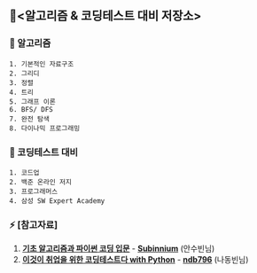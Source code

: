## 🔭<알고리즘 & 코딩테스트 대비 저장소>

### 🌱 알고리즘
    1. 기본적인 자료구조
    2. 그리디 
    3. 정렬
    4. 트리
    5. 그래프 이론
    6. BFS/ DFS
    7. 완전 탐색
    8. 다이나믹 프로그래밍
### 🤔 코딩테스트 대비
    1. 코드업
    2. 백준 온라인 저지
    3. 프로그래머스
    4. 삼성 SW Expert Academy

  
### ⚡ [참고자료] 
1. [<u>**기초 알고리즘과 파이썬 코딩 입문**</u>](https://www.youtube.com/watch?v=AhCib1thS7M) - [**Subinnium**](https://subinium.github.io/preparation-for-snu-graduate-school/ "안수빈님의 블로그") (안수빈님)
1. [**<u>이것이 취업을 위한 코딩테스트다 with Python</u>**](http://www.yes24.com/Product/Goods/91433923) - [**ndb796**](https://github.com/ndb796) (나동빈님)
<!--
**KimTaesong/KimTaesong** is a ✨ _special_ ✨ repository because its `README.md` (this file) appears on your GitHub profile.

Here are some ideas to get you started:

- 🔭 I’m currently working on ...
- 🌱 I’m currently learning ...
- 👯 I’m looking to collaborate on ...
- 🤔 I’m looking for help with ...
- 💬 Ask me about ...
- 📫 How to reach me: ...
- 😄 Pronouns: ...
- ⚡ Fun fact: ...
- 유형1(`설명어`를 클릭하면 URL로 이동) : [TheoryDB 블로그](https://theorydb.github.io "마우스를 올려놓으면 말풍선이 나옵니다.")</br>
유형2(URL 보여주고 `자동연결`) : <https://theorydb.github.io>  
유형3(동일 파일 내 `문단 이동`) : [동일파일 내 문단 이동](#markdown의-반드시-알아야-하는-문법)
-->